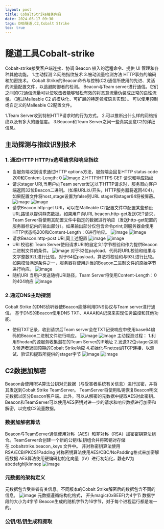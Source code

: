 ```yaml
---
layout: post
title: CobaltStrike相关内容
date: 2024-05-17 09:30
tags: DNS隧道,C2,Cobalt Strike
toc: true
---
```

# 隧道工具Cobalt-strike
Cobalt-strike接受客户端连接、协调 Beacon 植入的远程命令、提供 UI 管理和各种其他功能。
1.主动探测
2.网络指纹技术
3.被动流量检测方法
HTTP事务的编码和加密技术。
Cobalt Strike的Beacon命令与控制(C2)通信所使用的先进、灵活的流量配置文件，以逃避防御者的检测。
Beacon与Team server进行通信。它们之间的C2通信流量可以使攻击者能够轻松有效的将恶意流量伪装成正常的良性流量。（通过Malleable C2 的模块化、可扩展的特定领域语言实现）。
可以使用预制或自定义的Malleable C2配置文件。

1.Team Server收到特制HTTP请求时的行为方式。
2.可以推断出什么样的网络指纹以及有多大的置信度。
3.Beacon和Team Server之间一些真实恶意C2的详细信息。
## 主动探测与指纹识别技术
### 1. 通过HTTP HTTP/s选项请求和响应指纹
* 当服务端收到请求通过HTTP options方法，服务端会回复HTTP status code 200和Content-Length: 0
  ![image](https://github.com/kyre0e/kyre0e.github.io/assets/169347540/1a7e9eae-2644-498c-8410-842f802bbfe3)
2.HTTP/HTTPS GET 请求和响应指纹
* 请求stager URI,当用户向Team server发送以下HTTP请求时，服务器向客户端返回32位Beacon二进制。（如果URL以/开头，HTTP服务器将返回404）。如果配置文件将host_stage设置为false则URL stager和stager64将被屏蔽。
  ![image](https://github.com/kyre0e/kyre0e.github.io/assets/169347540/836c71a3-011d-488d-be2b-a35c572a9ac2)
  ![image](https://github.com/kyre0e/kyre0e.github.io/assets/169347540/d7d32a68-b873-4796-8ac8-a325a8c54cd3)
* 请求Beacon.http-get URI，可以在Malleable C2配置文件中配置某些预设URL路径以提供静态数据。如果用户向URL beacon.http-get发送GET请求，Team Server将使用其配置文件中指定的数据进行响应（发送http-get配置的服务器标记内的输出部分）。如果输出部分仅包含命令print;则服务器会使用HTTP状态吗200和Content-Length：0进行响应。
  ![image](https://github.com/kyre0e/kyre0e.github.io/assets/169347540/a6d7b4d0-f2ae-479a-9d34-318bbe58bd89)
![image](https://github.com/kyre0e/kyre0e.github.io/assets/169347540/a2a663d6-36a7-4aa8-b76c-94282c7c9f90)
* 请求Beacon.http-post URI,同上述配置
  ![image](https://github.com/kyre0e/kyre0e.github.io/assets/169347540/41c0e28b-7b83-4e18-bfb7-c5072aee9f02)
![image](https://github.com/kyre0e/kyre0e.github.io/assets/169347540/f0e872d5-7f26-4865-a3fd-7451ac3ffe6c)
* URI 校验和
Team Server使用请求URI的自定义1字节校验和作为提供Beacon二进制文件的条件。
![image](https://github.com/kyre0e/kyre0e.github.io/assets/169347540/e9f9ac76-0720-4b4e-8495-2bb4725be18d)
对于32位payload，代码将URL校验和结果与文字整数92L进行比较。对于64位payload，算法将校验和与93L进行比较。如果校验满足条件之一，服务器将使用适当的Beacon二进制文件的原始字节进行响应。
![image](https://github.com/kyre0e/kyre0e.github.io/assets/169347540/d627128e-c7c2-4544-b809-f0712d9caa4b)
* 随机URI
  当用户发送随机URI路径，Team Server将使用Content-Length：0的404响应
  ![image](https://github.com/kyre0e/kyre0e.github.io/assets/169347540/df7b254f-ba90-4773-ab2f-530b0cbed1b4)
### 2.通过DNS主动探测
Cobalt Strike 的DNS侦听器使Beacon能够利用DNS协议与Team server进行通信。
基于DNS的Beacon使用DNS TXT、AAAA和A记录来实现任务监控和其他功能。
* 使用TXT记录，收到请求后Team server会在TXT记录响应中使用base64编码的Beacon二进制文件进行响应。
  ![image](https://github.com/kyre0e/kyre0e.github.io/assets/169347540/53e7decf-33d7-4827-9175-14cb59f88f0b)
![image](https://github.com/kyre0e/kyre0e.github.io/assets/169347540/ffaa9cb6-1309-4187-9ea5-f459feab6e9c)
主动探测过程：
1.利用Shodan的源服务收集潜在的Team Server的IP地址
2.发送32位stager探测
3.候选者返回预期的Cobalt Strike响应
4.初始化与netcat的TCP连接，以测试、验证和提取所提供的stager字节
![image](https://github.com/kyre0e/kyre0e.github.io/assets/169347540/58545216-82f9-4408-bb15-42866ae21cc4)
![image](https://github.com/kyre0e/kyre0e.github.io/assets/169347540/d07e5f38-634b-484f-aa78-0a94cb238877)

## C2数据加解密
Beacon会使用RSA算法公钥对元数据（与受害者系统有关信息）进行加密，并将其发送到Cobalt Strike TeamServer。
TeamServer将使用私钥恢复Beacon明文元数据以区分Beacon客户端。此外，可以从解密的元数据中提取AES对此密钥。
Beacon和TeamServer可以使用AES密钥对进一步的请求和响应数据进行加密和解密，以完成C2流量数据。
### 数据加解密算法
Beacon与TeamServer通信使用对称（AES）和非对称（RSA）加密密钥算法组合。TeamServer会创建一个新的公钥/私钥组合并将密钥对存储在.cobaltstrike.beacon_keys 文件中。
非对称密钥算法使用RSA/ECB/PKCS1Padding
对称密钥算法使用AES/CBC/NoPadding格式来加密解密数据
AES算法使用硬编码初始化向量（IV）进行初始化，静态IV为abcdefghijklmnop
![image](https://github.com/kyre0e/kyre0e.github.io/assets/169347540/27da87a1-eab2-416e-8afd-4050487aeca2)

### 元数据的架构定义
元数据包含受害者有关信息。不同版本的Cobalt Strike解密后的数据包含不同的信息，
![image](https://github.com/kyre0e/kyre0e.github.io/assets/169347540/4db622fd-eea2-4f52-b010-ca6088663e33)
元数据遵循结构化格式，
开头magic(0xBEEF)为4字节
数据字段的大小为4字节
Beacon生成的随机字节为16字节，对于每个进程运行都是唯一的。
### 公钥/私钥生成和提取
